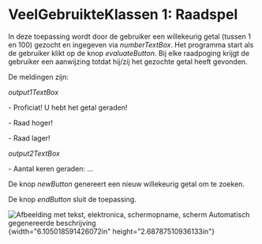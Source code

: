 # VeelGebruikteKlassen 1: Raadspel

In deze toepassing wordt door de gebruiker een willekeurig getal (tussen
1 en 100) gezocht en ingegeven via *numberTextBox*. Het programma start
als de gebruiker klikt op de knop *evaluateButton*. Bij elke raadpoging
krijgt de gebruiker een aanwijzing totdat hij/zij het gezochte getal
heeft gevonden.

De meldingen zijn:

*output1TextBox*

\- Proficiat! U hebt het getal geraden!

\- Raad hoger!

\- Raad lager!

*output2TextBox*

\- Aantal keren geraden: ...

De knop *newButton* genereert een nieuw willekeurig getal om te zoeken.

De knop *endButton* sluit de toepassing.

![Afbeelding met tekst, elektronica, schermopname, scherm Automatisch
gegenereerde
beschrijving](./media/image1.png){width="6.105018591426072in"
height="2.68787510936133in"}
